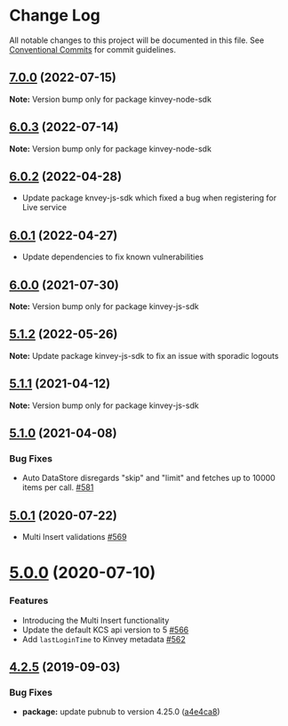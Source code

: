 # Change Log

All notable changes to this project will be documented in this file.
See [Conventional Commits](https://conventionalcommits.org) for commit guidelines.

## [7.0.0](https://github.com/Kinvey/js-sdk/compare/kinvey-node-sdk@6.0.3...kinvey-node-sdk@7.0.0) (2022-07-15)

**Note:** Version bump only for package kinvey-node-sdk





## [6.0.3](https://github.com/Kinvey/js-sdk/compare/kinvey-node-sdk@6.0.2...kinvey-node-sdk@6.0.3) (2022-07-14)

**Note:** Version bump only for package kinvey-node-sdk





## [6.0.2](https://github.com/Kinvey/js-sdk/compare/kinvey-node-sdk@6.0.1...kinvey-node-sdk@6.0.2) (2022-04-28)

* Update package knvey-js-sdk which fixed a bug when registering for Live service




## [6.0.1](https://github.com/Kinvey/js-sdk/compare/kinvey-node-sdk@6.0.0...kinvey-node-sdk@6.0.1) (2022-04-27)

* Update dependencies to fix known vulnerabilities




## [6.0.0](https://github.com/Kinvey/js-sdk/compare/kinvey-node-sdk@5.1.1...kinvey-node-sdk@6.0.0) (2021-07-30)

**Note:** Version bump only for package kinvey-js-sdk




## [5.1.2](https://github.com/Kinvey/js-sdk/compare/kinvey-node-sdk@5.1.1...kinvey-node-sdk@5.1.2) (2022-05-26)

**Note:** Update package kinvey-js-sdk to fix an issue with sporadic logouts




## [5.1.1](https://github.com/Kinvey/js-sdk/compare/kinvey-node-sdk@5.1.0...kinvey-node-sdk@5.1.1) (2021-04-12)

**Note:** Version bump only for package kinvey-js-sdk




## [5.1.0](https://github.com/Kinvey/js-sdk/compare/kinvey-node-sdk@5.0.1...kinvey-node-sdk@5.1.0) (2021-04-08)


### Bug Fixes

* Auto DataStore disregards "skip" and "limit" and fetches up to 10000 items per call. [#581](https://github.com/Kinvey/js-sdk/pull/581) 





## [5.0.1](https://github.com/Kinvey/js-sdk/compare/kinvey-node-sdk@5.0.0...kinvey-node-sdk@5.0.1) (2020-07-22)

* Multi Insert validations [#569](https://github.com/Kinvey/js-sdk/pull/569)





# [5.0.0](https://github.com/Kinvey/js-sdk/compare/kinvey-node-sdk@4.2.5...kinvey-node-sdk@5.0.0) (2020-07-10)


### Features

* Introducing the Multi Insert functionality
* Update the default KCS api version to 5 [#566](https://github.com/Kinvey/js-sdk/pull/566)
* Add `lastLoginTime` to Kinvey metadata [#562](https://github.com/Kinvey/js-sdk/pull/562)





## [4.2.5](https://github.com/Kinvey/js-sdk/compare/kinvey-node-sdk@4.2.3...kinvey-node-sdk@4.2.5) (2019-09-03)


### Bug Fixes

* **package:** update pubnub to version 4.25.0 ([a4e4ca8](https://github.com/Kinvey/js-sdk/commit/a4e4ca8))
